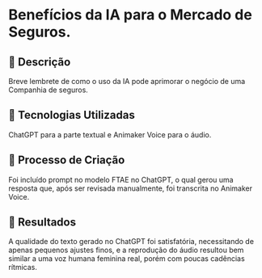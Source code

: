 # Benefícios da IA para o Mercado de Seguros.

## 📒 Descrição
Breve lembrete de como o uso da IA pode aprimorar o negócio de uma Companhia de seguros.

## 🤖 Tecnologias Utilizadas
ChatGPT para a parte textual e Animaker Voice para o áudio.

## 🧐 Processo de Criação
Foi incluído prompt no modelo FTAE no ChatGPT, o qual gerou uma resposta que, após ser revisada manualmente, foi transcrita no Animaker Voice.

## 🚀 Resultados
A qualidade do texto gerado no ChatGPT foi satisfatória, necessitando de apenas pequenos ajustes finos, e a reprodução do áudio resultou bem similar a uma voz humana feminina real, porém com poucas cadências rítmicas.
